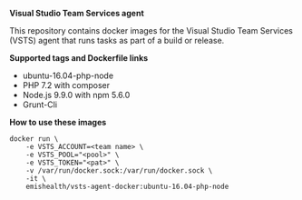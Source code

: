 **Visual Studio Team Services agent**

This repository contains docker images for the Visual Studio Team Services (VSTS) agent that runs tasks as part of a build or release.

**Supported tags and Dockerfile links**


* ubuntu-16.04-php-node
 * PHP 7.2 with composer
 * Node.js 9.9.0 with npm 5.6.0
 * Grunt-Cli


**How to use these images**

```
docker run \
    -e VSTS_ACCOUNT=<team name> \
    -e VSTS_POOL="<pool>" \
    -e VSTS_TOKEN="<pat>" \
    -v /var/run/docker.sock:/var/run/docker.sock \
    -it \
    emishealth/vsts-agent-docker:ubuntu-16.04-php-node
```
